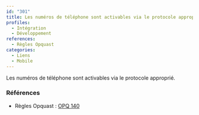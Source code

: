 ```yaml
---
id: "301"
title: Les numéros de téléphone sont activables via le protocole approprié
profiles:
  - Intégration
  - Développement
references:
  - Règles Opquast
categories:
  - Liens
  - Mobile
---
```


Les numéros de téléphone sont activables via le protocole approprié.

### Références

*   Règles Opquast : [OPQ 140](https://checklists.opquast.com/fr/assurance-qualite-web/les-numeros-de-telephone-sont-activables-via-le-protocole-approprie)
